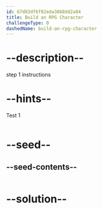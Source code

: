 ```yaml
---
id: 67d83df6f82eda3868dd2a84
title: Build an RPG Character
challengeType: 0
dashedName: build-an-rpg-character
---
```


# --description--

step 1 instructions

# --hints--

Test 1

```js

```

# --seed--

## --seed-contents--

```py

```

# --solution--

```py

```
